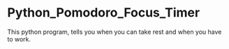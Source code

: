 # Python_Pomodoro_Focus_Timer
This python program, tells you when you can take rest and when you have to work.
